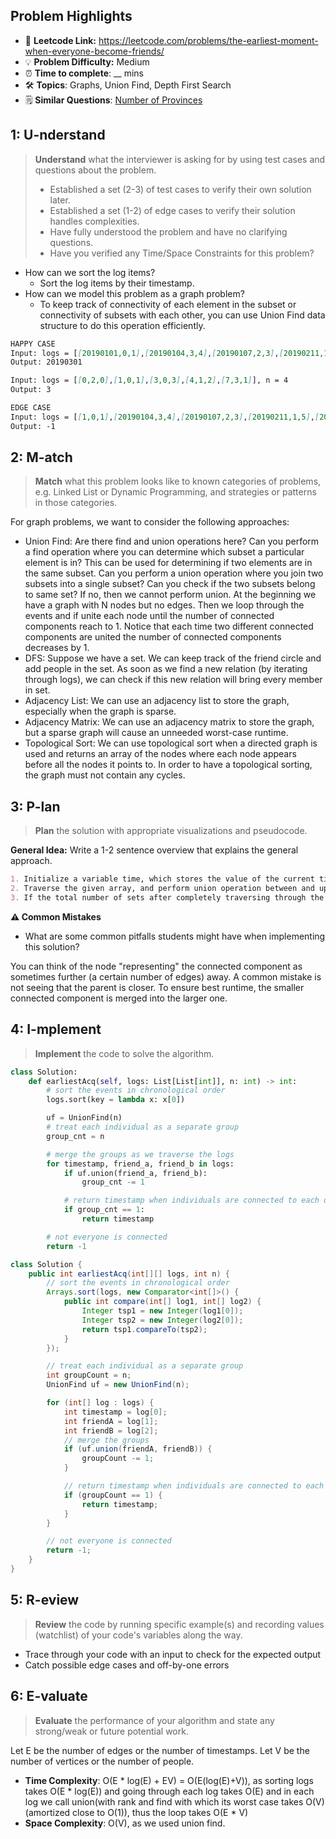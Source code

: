 ## Problem Highlights

* 🔗 **Leetcode Link:** <https://leetcode.com/problems/the-earliest-moment-when-everyone-become-friends/>
* 💡 **Problem Difficulty:** Medium
* ⏰ **Time to complete**: __ mins
* 🛠️ **Topics**: Graphs, Union Find, Depth First Search
* 🗒️ **Similar Questions**: [Number of Provinces](https://leetcode.com/problems/number-of-provinces/)
    
## 1: U-nderstand
 
> **Understand** what the interviewer is asking for by using test cases and questions about the problem.
> 
> - Established a set (2-3) of test cases to verify their own solution later.
> - Established a set (1-2) of edge cases to verify their solution handles complexities.
> - Have fully understood the problem and have no clarifying questions.
> - Have you verified any Time/Space Constraints for this problem?

- How can we sort the log items?
  - Sort the log items by their timestamp.
- How can we model this problem as a graph problem?
  - To keep track of connectivity of each element in the subset or connectivity of subsets with each other, you can use Union Find data structure to do this operation efficiently.
   
```markdown
HAPPY CASE
Input: logs = [[20190101,0,1],[20190104,3,4],[20190107,2,3],[20190211,1,5],[20190224,2,4],[20190301,0,3],[20190312,1,2],[20190322,4,5]], n = 6
Output: 20190301

Input: logs = [[0,2,0],[1,0,1],[3,0,3],[4,1,2],[7,3,1]], n = 4
Output: 3

EDGE CASE
Input: logs = [[1,0,1],[20190104,3,4],[20190107,2,3],[20190211,1,5],[20190224,2,4],[20190301,0,3],[20190312,1,2],[0,4,5]], n = 10
Output: -1
```   
    
## 2: M-atch

<!-- See https://docs.google.com/document/d/1hYT1hoOJ6pFIt8A5q-PIZmYP7pB4WqlzyUJgFx9x2mY/edit#heading=h.ya2de4n4zsds for list of algorithms based on question type-->

> **Match** what this problem looks like to known categories of problems, e.g. Linked List or Dynamic Programming, and strategies or patterns in those categories.

For graph problems, we want to consider the following approaches:

- Union Find: Are there find and union operations here? Can you perform a find operation where you can determine which subset a particular element is in? This can be used for determining if two elements are in the same subset. Can you perform a union operation where you join two subsets into a single subset? Can you check if the two subsets belong to same set? If no, then we cannot perform union. At the beginning we have a graph with N nodes but no edges. Then we loop through the events and if unite each node until the number of connected components reach to 1. Notice that each time two different connected components are united the number of connected components decreases by 1.
- DFS: Suppose we have a set. We can keep track of the friend circle and add people in the set. As soon as we find a new relation (by iterating through logs), we can check if this new relation will bring every member in set.
- Adjacency List: We can use an adjacency list to store the graph, especially when the graph is sparse.
- Adjacency Matrix: We can use an adjacency matrix to store the graph, but a sparse graph will cause an unneeded worst-case runtime.
- Topological Sort: We can use topological sort when a directed graph is used and returns an array of the nodes where each node appears before all the nodes it points to. In order to have a topological sorting, the graph must not contain any cycles.


## 3: P-lan

> **Plan** the solution with appropriate visualizations and pseudocode.

**General Idea:** Write a 1-2 sentence overview that explains the general approach.

```markdown
1. Initialize a variable time, which stores the value of the current timestamp of the DSU.
2. Traverse the given array, and perform union operation between and update the current timestamp to time if belong to the different sets.
3. If the total number of sets after completely traversing through the array is 1, return the value of the variable time, else return -1.
```

**⚠️ Common Mistakes**

* What are some common pitfalls students might have when implementing this solution?

You can think of the node "representing" the connected component as sometimes further (a certain number of edges) away. A common mistake is not seeing that the parent is closer. To ensure best runtime, the smaller connected component is merged into the larger one.

## 4: I-mplement

> **Implement** the code to solve the algorithm.

```python
class Solution:
    def earliestAcq(self, logs: List[List[int]], n: int) -> int:
        # sort the events in chronological order
        logs.sort(key = lambda x: x[0])

        uf = UnionFind(n)
        # treat each individual as a separate group
        group_cnt = n

        # merge the groups as we traverse the logs
        for timestamp, friend_a, friend_b in logs:
            if uf.union(friend_a, friend_b):
                group_cnt -= 1

            # return timestamp when individuals are connected to each other
            if group_cnt == 1:
                return timestamp

        # not everyone is connected
        return -1
```
```java
class Solution {
    public int earliestAcq(int[][] logs, int n) {
        // sort the events in chronological order
        Arrays.sort(logs, new Comparator<int[]>() {
            public int compare(int[] log1, int[] log2) {
                Integer tsp1 = new Integer(log1[0]);
                Integer tsp2 = new Integer(log2[0]);
                return tsp1.compareTo(tsp2);
            }
        });

        // treat each individual as a separate group
        int groupCount = n;
        UnionFind uf = new UnionFind(n);

        for (int[] log : logs) {
            int timestamp = log[0];
            int friendA = log[1];
            int friendB = log[2];
            // merge the groups
            if (uf.union(friendA, friendB)) {
                groupCount -= 1;
            }

            // return timestamp when individuals are connected to each other
            if (groupCount == 1) {
                return timestamp;
            }
        }

        // not everyone is connected
        return -1;
    }
}
```
    
## 5: R-eview

> **Review** the code by running specific example(s) and recording values (watchlist) of your code's variables along the way.

- Trace through your code with an input to check for the expected output
- Catch possible edge cases and off-by-one errors

## 6: E-valuate

> **Evaluate** the performance of your algorithm and state any strong/weak or future potential work.

Let E be the number of edges or the number of timestamps.
Let V be the number of vertices or the number of people.

* **Time Complexity**: O(E * log(E) + EV) = O(E(log(E)+V)), as sorting logs takes O(E * log(E)) and going through each log takes O(E) and in each log we call union(with rank and find with which its worst case takes O(V) (amortized close to O(1)), thus the loop takes O(E * V)
* **Space Complexity**: O(V), as we used union find.